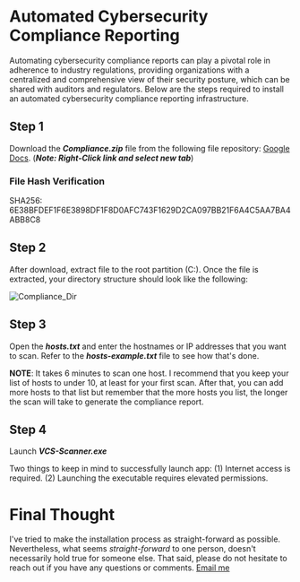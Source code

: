 # Automated Cybersecurity Compliance Reporting
Automating cybersecurity compliance reports can play a pivotal role in adherence to industry regulations, providing organizations with a centralized and comprehensive view of their security posture, which can be shared with auditors and regulators.  Below are the steps required to install an automated cybersecurity compliance reporting infrastructure.

## Step 1
Download the **_Compliance.zip_** file from the following file repository: [Google Docs](https://drive.google.com/file/d/1Ffju4Wnxc0hrmKAjkW9kQNPQKEY3foCe/view?usp=sharing). (**_Note: Right-Click link and select new tab_**)

### File Hash Verification
SHA256: 6E38BFDEF1F6E3898DF1F8D0AFC743F1629D2CA097BB21F6A4C5AA7BA4ABB8C8

## Step 2
After download, extract file to the root partition (C:).  Once the file is extracted, your directory structure should look like the following:

![Compliance_Dir](https://github.com/peterrod54/Compliance/assets/57069647/1124a204-0884-408b-9b24-0f740e957ccc)

## Step 3
Open the **_hosts.txt_** and enter the hostnames or IP addresses that you want to scan. Refer to the **_hosts_-_example.txt_** file to see how that's done.

**NOTE**: It takes 6 minutes to scan one host.  I recommend that you keep your list of hosts to under 10, at least for your first scan.  After that, you can add more hosts to that list but remember that the more hosts you list, the longer the scan will take to generate the compliance report.

## Step 4
Launch **_VCS-Scanner.exe_** 

Two things to keep in mind to successfully launch app:
(1) Internet access is required.
(2) Launching the executable requires elevated permissions.


# Final Thought
I've tried to make the installation process as straight-forward as possible. Nevertheless, what seems _straight-forward_ to one person, doesn't necessarily hold true for someone else. That said, please do not hesitate to reach out if you have any questions or comments.  [Email me](mailto:peter@variacom.com)
